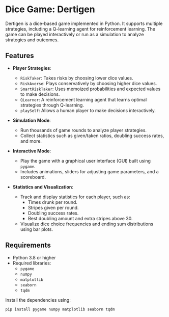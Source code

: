 # Dice Game: Dertigen

Dertigen is a dice-based game implemented in Python. It supports multiple strategies, including a Q-learning agent for reinforcement learning. The game can be played interactively or run as a simulation to analyze strategies and outcomes.

## Features

- **Player Strategies**:
  - `RiskTaker`: Takes risks by choosing lower dice values.
  - `RiskAverse`: Plays conservatively by choosing higher dice values.
  - `SmartRiskTaker`: Uses memoized probabilities and expected values to make decisions.
  - `QLearner`: A reinforcement learning agent that learns optimal strategies through Q-learning.
  - `playSelf`: Allows a human player to make decisions interactively.

- **Simulation Mode**:
  - Run thousands of game rounds to analyze player strategies.
  - Collect statistics such as given/taken ratios, doubling success rates, and more.

- **Interactive Mode**:
  - Play the game with a graphical user interface (GUI) built using `pygame`.
  - Includes animations, sliders for adjusting game parameters, and a scoreboard.

- **Statistics and Visualization**:
  - Track and display statistics for each player, such as:
    - Times drunk per round.
    - Stripes given per round.
    - Doubling success rates.
    - Best doubling amount and extra stripes above 30.
  - Visualize dice choice frequencies and ending sum distributions using bar plots.

## Requirements

- Python 3.8 or higher
- Required libraries:
  - `pygame`
  - `numpy`
  - `matplotlib`
  - `seaborn`
  - `tqdm`

Install the dependencies using:

```bash
pip install pygame numpy matplotlib seaborn tqdm
